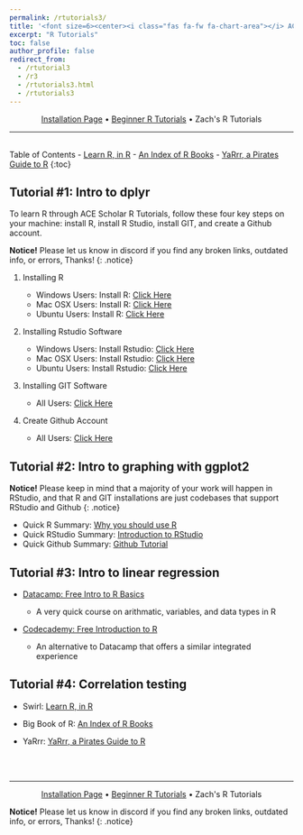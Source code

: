 ```yaml
---
permalink: /rtutorials3/
title: '<font size=6><center><i class="fas fa-fw fa-chart-area"></i> ACE Scholars R Tutorial Portal</center></font>'
excerpt: "R Tutorials"
toc: false
author_profile: false
redirect_from: 
  - /rtutorial3
  - /r3
  - /rtutorials3.html
  - /rtutorials3
---
```

<center><a href="https://zacharycompton.github.io/rtutorials/">Installation Page</a> • <a href="https://zacharycompton.github.io/rtutorials2/">Beginner R Tutorials</a> • Zach's R Tutorials </center>
<hr>
<br>
<i class="fas fa-fw fa-list"></i> Table of Contents
- <a href="https://swirlstats.com/students.html" target="_blank">Learn R, in R</a>
- <a href="https://www.bigbookofr.com/" target="_blank">An Index of R Books</a>
- <a href="https://bookdown.org/ndphillips/YaRrr/" target="_blank">YaRrr, a Pirates Guide to R</a>
{:toc}

<a name="rtutorial1"><a/>
## <i class="fas fa-fw fa-laptop-code"></i> Tutorial #1: Intro to dplyr
<p2>To learn R through ACE Scholar R Tutorials, follow these four key steps on your machine: install R, install R Studio, install GIT, and create a Github account.</p2>

**Notice!** Please let us know in discord if you find any broken links, outdated info, or errors, Thanks!
{: .notice}

1. Installing R
	- Windows Users: Install R: <a href="https://www.datacamp.com/tutorial/installing-R-windows-mac-ubuntu#installing-r-on-windows-10" target="_blank">Click Here</a>
	- Mac OSX Users: Install R: <a href="https://www.datacamp.com/tutorial/installing-R-windows-mac-ubuntu#installing-r-on-mac-osx" target="_blank">Click Here</a>
	- Ubuntu Users: Install R: <a href="https://www.datacamp.com/tutorial/installing-R-windows-mac-ubuntu#installing-r-on-ubuntu-19.04/18.04/16.04" target="_blank">Click Here</a>

2. Installing Rstudio Software
	- Windows Users: Install Rstudio: <a href="https://www.datacamp.com/tutorial/installing-R-windows-mac-ubuntu#installing-rstudio" target="_blank">Click Here</a>
	- Mac OSX Users: Install Rstudio: <a href="https://www.datacamp.com/tutorial/installing-R-windows-mac-ubuntu#installing-rstudio-and-r-packages" target="_blank">Click Here</a>
	- Ubuntu Users: Install Rstudio: <a href="https://www.datacamp.com/tutorial/installing-R-windows-mac-ubuntu#installing-rstudio-and-r-packages" target="_blank">Click Here</a>
		
3. Installing GIT Software
	- All Users: <a href="https://github.com/git-guides/install-git" target="_blank">Click Here</a>
	
4. Create Github Account
	- All Users: <a href="https://github.com/signup?ref_cta=Sign+up&ref_loc=header+logged+out&ref_page=%2F&source=header-home" target="_blank">Click Here</a>
		
<a name="rtutorial2"></a>
## <i class="fas fa-fw fa-laptop-code"></i> Tutorial #2: Intro to graphing with ggplot2

**Notice!** Please keep in mind that a majority of your work will happen in RStudio, and that R and GIT installations are just codebases that support RStudio and Github
{: .notice}

- Quick R Summary: <a href="https://www.youtube.com/watch?v=9kYUGMg_14s&ab_channel=RProgramming101" target="_blank">Why you should use R</a>
- Quick RStudio Summary: <a href="https://www.youtube.com/watch?v=5YmcEYTSN7k&ab_channel=RTutorials" target="_blank">Introduction to RStudio</a>
- Quick Github Summary: <a href="https://www.youtube.com/watch?v=iv8rSLsi1xo&ab_channel=AnsonAlexander" target="_blank">Github Tutorial</a>

<a name="rtutorial3"></a>
## <i class="fas fa-fw fa-laptop-code"></i> Tutorial #3: Intro to linear regression

- <a href="https://campus.datacamp.com/courses/free-introduction-to-r/chapter-1-intro-to-basics-1?ex=1" target="_blank">Datacamp: Free Intro to R Basics</a>
	- A very quick course on arithmatic, variables, and data types in R
	
- <a href="https://www.codecademy.com/courses/learn-r/lessons/introduction-to-r/exercises/why-r" target="_blank">Codecademy: Free Introduction to R</a>
	- An alternative to Datacamp that offers a similar integrated experience

<a name="rtutorial4"></a>
## <i class="fas fa-fw fa-laptop-code"></i> Tutorial #4: Correlation testing

- Swirl: <a href="https://swirlstats.com/students.html" target="_blank">Learn R, in R</a>

- Big Book of R: <a href="https://www.bigbookofr.com/" target="_blank">An Index of R Books</a>

- YaRrr: <a href="https://bookdown.org/ndphillips/YaRrr/" target="_blank">YaRrr, a Pirates Guide to R</a>
<br>
<br>
<hr>
<center><a href="https://zacharycompton.github.io/rtutorials/">Installation Page</a> • <a href="https://zacharycompton.github.io/rtutorials2/">Beginner R Tutorials</a> • Zach's R Tutorials </center>

**Notice!** Please let us know in discord if you find any broken links, outdated info, or errors, Thanks!
{: .notice}
